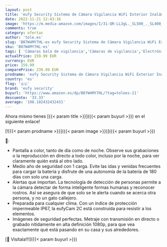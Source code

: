 ```yaml
---
layout: post
title: 'eufy Security Sistema de Cámara Vigilancia WiFi Exterior Inalámbrica eufyCam 2C  Cámara de Seguridad  180 días Autonomía de la Batería  HD 1080p  IPX65  Visión Nocturna  Compatible con Alexa'
date: 2022-11-21 12:43:16
image: 'https://m.media-amazon.com/images/I/31-QR-LL3gL._SL500_._SL400_.jpg'
comments: true
category: ofertas
author: 'tole.es'
slug: 'B07W4MY7HL-es eufy Security Sistema de Cámara Vigilancia WiFi Exterior...'
sku: 'B07W4MY7HL-es'
tags: [ 'Cámaras bala de vigilancia','Cámaras de vigilancia','Electrónica','Fotografía y videocámaras','alexa','eufy security','🇪🇸', ]
actualPrice: 159.99 EUR
currency: EUR
price: 159.99
comparePrice: 239.99 EUR
prodname: 'eufy Security Sistema de Cámara Vigilancia WiFi Exterior Inalámbrica eufyCam 2C  Cámara de Seguridad  180 días Autonomía de la Batería  HD 1080p  IPX65  Visión Nocturna  Compatible con Alexa'
country: 'es'
flag: '🇪🇸'
brand: 'eufy security'
buyurl: 'https://www.amazon.es/dp/B07W4MY7HL/?tag=tolees-21'
descuento: '33.33'
average: '198.102432432431'
---
```


Ahora mismo tienes [{{< param title >}}]({{< param buyurl >}}) en el siguiente enlace!

[![{{< param prodname >}}]({{< param image >}})]({{< param buyurl >}})

🔎:

- Pantalla a color, tanto de día como de noche. Observe sus grabaciones o la reproducción en directo a todo color, incluso por la noche, para ver claramente quién está al otro lado.
- Medio año de seguridad con 1 carga. Evite las idas y venidas frecuentes para cargar la batería y disfrute de una autonomía de la batería de 180 días con solo una carga.
- Alertas que importan. La tecnología de detección de personas permite a la cámara detectar de forma inteligente formas humanas y reconocer rostros. Así se asegura de que solo se le alerta cuando se acerca otra persona, y no un gato callejero.
- Preparada para cualquier clima. Con un índice de protección impermeable IP67, la eufyCam 2C está construida para resistir a los elementos.
- Imágenes de seguridad perfectas. Metraje con transmisión en directo o grabado nítidamente en alta definición 1080p, para que vea exactamente qué está pasando en su casa y sus alrededores.

[🛒 Visítala!!!]({{< param buyurl >}})

